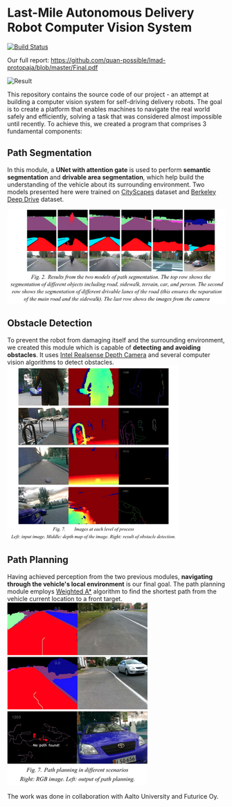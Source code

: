 # Last-Mile Autonomous Delivery Robot Computer Vision System

[![Build Status](https://travis-ci.org/joemccann/dillinger.svg?branch=master)](https://travis-ci.org/joemccann/dillinger)

Our full report: https://github.com/quan-possible/lmad-protopaja/blob/master/Final.pdf

![Result](https://github.com/quan-possible/lmad-protopaja/blob/master/KY-Trim.gif)

This repository contains the source code of our project - an attempt at building a computer vision system for self-driving delivery robots. The goal is to create a platform that enables machines to navigate the real world safely and efficiently, solving a task that was considered almost impossible until recently. To achieve this, we created a program that comprises 3 fundamental components:

## Path Segmentation
In this module, a **UNet with attention gate** is used to perform **semantic segmentation** and **drivable area segmentation**, which help build the understanding of the vehicle about its surrounding environment. Two models presented here were trained on [CityScapes](https://www.cityscapes-dataset.com/) dataset and [Berkeley Deep Drive](https://bdd-data.berkeley.edu/) dataset.

![](https://raw.githubusercontent.com/quan-possible/lmad-protopaja/master/images/rsz_screenshot_from_2020-09-04_11-59-43.png)
## Obstacle Detection
To prevent the robot from damaging itself and the surrounding environment, we created this module which is capable of **detecting and avoiding obstacles**. It uses [Intel Realsense Depth Camera](https://www.intelrealsense.com/stereo-depth/?utm_source=intelcom_website&utm_medium=button&utm_campaign=day-to-day&utm_content=D400_learn-more_button) and several computer vision algorithms to detect obstacles. 
![](https://raw.githubusercontent.com/quan-possible/lmad-protopaja/master/images/rsz_screenshot_from_2020-09-04_12-04-34.png)
## Path Planning
Having achieved perception from the two previous modules, **navigating through the vehicle's local environment** is our final goal. The path planning module employs [Weighted A*](http://theory.stanford.edu/~amitp/GameProgramming/AStarComparison.html) algorithm to find the shortest path from the vehicle current location to a front target. 
![](https://raw.githubusercontent.com/quan-possible/lmad-protopaja/master/images/rsz_screenshot_from_2020-09-04_12-15-08.png)

The work was done in collaboration with Aalto University and Futurice Oy.
